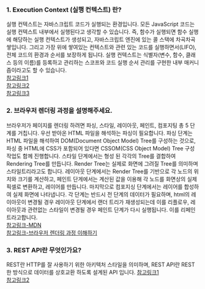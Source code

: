 ### 1. Execution Context (실행 컨텍스트) 란?
실행 컨텍스트는 자바스크립트 코드가 실행되는 환경입니다. 모든 JavaScript 코드는 실행 컨텍스트 내부에서 실행된다고 생각할 수 있습니다.
즉, 함수가 실행되면 함수 실행에 해당하는 실행 컨텍스트가 생성되고, 자바스크립트 엔진에 있는 콜 스택에 차곡차곡 쌓입니다.
그리고 가장 위에 쌓여있는 컨텍스트와 관련 있는 코드를 실행하면서(LIFO), 전체 코드의 환경과 순서를 보장하게 됩니다.
실행 컨텍스트는 식별자(변수, 함수, 클래스 등의 이름)를 등록하고 관리하는 스코프와 코드 실행 순서 관리를 구현한 내부 매커니즘이라고도 할 수 있습니다.</br>
[참고링크1](https://velog.io/@edie_ko/js-execution-context)</br>
[참고링크2](https://junilhwang.github.io/TIL/Javascript/Domain/Execution-Context/#reference)</br>
[참고링크3](https://taenami.tistory.com/109)</br>

### 2. 브라우저 렌더링 과정을 설명해주세요.
브라우저가 페이지를 렌더링 하려면 파싱, 스타일, 레이아웃, 페인트, 컴포지팅 총 5 단계를 거칩니다. 우선 받아온 HTML 파일을 해석하는 파싱이 필요합니다. 
파싱 단계는 HTML 파일을 해석하여 DOM(Document Object Model) Tree를 구성하는 것으로, 파싱 중 HTML에 CSS가 포함되어 있다면 CSSOM(CSS Object Model) Tree 구성 작업도 함께 진행합니다.
스타일 단계에서는 형성 된 각각의 Tree를 결합하여 Rendering Tree를 만듭니다. Render Tree는 실제로 화면에 그려질 Tree를 의미하며 스타일트리라고도 합니다.
레이아웃 단계에서는 Render Tree를 기반으로 각 노드의 위치와 크기를 계산하고, 페인트 단게에서는 계산된 값을 이용해 각 노드를 화면상의 실제 픽셀로 변환하고, 레이어를 만듭니다.
마지막으로 컴포지싱 단계에서는 레이어를 합성하여 실제 화면에 나타냅니다. 
각 단계는 반드시 전 단계의 데이터가 필요하며, html의 레이아웃이 변경될 경우 레이아웃 단계에서 랜더 트리가 재생성되는데 이를 리플로우, 레이아웃과 관련없는 스타일이 변경될 경우 페인트 단계가 다시 실행됩니다. 이를 리페인트라고합니다.</br>
[참고링크-MDN](https://developer.mozilla.org/ko/docs/Web/Performance/How_browsers_work#%EB%A0%8C%EB%8D%94render) </br>
[참고링크-브라우저 렌더링 과정 이해하기](https://tecoble.techcourse.co.kr/post/2021-10-24-browser-rendering/)</br>

### 3. REST API란 무엇인가요?
REST란 HTTP를 잘 사용하기 위한 아키텍처 스타일을 의미하며, REST API란 REST한 방식으로 데이터를 상호교환 하도록 설계된 API 입니다.
[참고링크1](https://thalals.tistory.com/335) </br>
[참고링크2](https://hahahoho5915.tistory.com/54)
